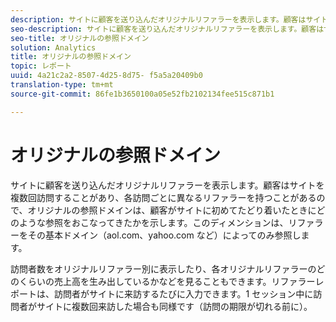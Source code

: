 ```yaml
---
description: サイトに顧客を送り込んだオリジナルリファラーを表示します。顧客はサイトを複数回訪問することがあり、各訪問ごとに異なるリファラーを持つことがあるので、オリジナルの参照ドメインは、顧客がサイトに初めてたどり着いたときにどのような参照をおこなってきたかを示します。このディメンションは、リファラーをその基本ドメイン（aol.com、yahoo.com など）によってのみ参照します。
seo-description: サイトに顧客を送り込んだオリジナルリファラーを表示します。顧客はサイトを複数回訪問することがあり、各訪問ごとに異なるリファラーを持つことがあるので、オリジナルの参照ドメインは、顧客がサイトに初めてたどり着いたときにどのような参照をおこなってきたかを示します。このディメンションは、リファラーをその基本ドメイン（aol.com、yahoo.com など）によってのみ参照します。
seo-title: オリジナルの参照ドメイン
solution: Analytics
title: オリジナルの参照ドメイン
topic: レポート
uuid: 4a21c2a2-8507-4d25-8d75- f5a5a20409b0
translation-type: tm+mt
source-git-commit: 86fe1b3650100a05e52fb2102134fee515c871b1

---
```



# オリジナルの参照ドメイン

サイトに顧客を送り込んだオリジナルリファラーを表示します。顧客はサイトを複数回訪問することがあり、各訪問ごとに異なるリファラーを持つことがあるので、オリジナルの参照ドメインは、顧客がサイトに初めてたどり着いたときにどのような参照をおこなってきたかを示します。このディメンションは、リファラーをその基本ドメイン（aol.com、yahoo.com など）によってのみ参照します。

訪問者数をオリジナルリファラー別に表示したり、各オリジナルリファラーのどのくらいの売上高を生み出しているかなどを見ることもできます。リファラーレポートは、訪問者がサイトに来訪するたびに入力できます。1 セッション中に訪問者がサイトに複数回来訪した場合も同様です（訪問の期限が切れる前に）。
